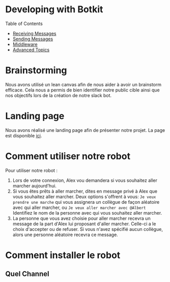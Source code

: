 # Developing with Botkit

Table of Contents

* [Receiving Messages](#receiving-messages)
* [Sending Messages](#sending-messages)
* [Middleware](#middleware)
* [Advanced Topics](#advanced-topics)

# Brainstorming 
Nous avons utilisé un lean canvas afin de nous aider à avoir un brainstorm efficace. Cela nous a permis de bien identifier notre public cible ainsi que nos objectifs lors de la création de notre slack bot.


# Landing page 
Nous avons réalisé une landing page afin de présenter notre projet. La page est disponible [ici](http://mymoza.github.io/slackathon-alex/). 

# Comment utiliser notre robot 
Pour utiliser notre robot : 

1. Lors de votre connexion, Alex vou demandera si vous souhaitez aller marcher aujourd'hui.
2. Si vous êtes prêts à aller marcher, dites en message privé à Alex que vous souhaitez aller marcher. Deux options s'offrent à vous: `Je veux prendre une marche` qui vous assignera un collègue de façon aléatoire avec qui aller marcher, ou `Je veux aller marcher avec @Albert` Identifiez le nom de la personne avec qui vous souhaitez aller marcher. 
3. La personne que vous avez choisie pour aller marcher recevra un message de la part d'Alex lui proposant d'aller marcher. Celle-ci a le choix d'accepter ou de refuser. Si vous n'avez spécifié aucun collègue, alors une personne aléatoire recevra ce message. 

# Comment installer le robot 

## Quel Channel 

